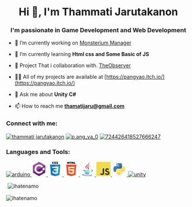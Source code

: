 <h1 align="center">Hi 👋, I'm Thammati Jarutakanon</h1>
<h3 align="center">I'm passionate in Game Development and Web Development</h3>

- 🔭 I’m currently working on [Monsterium Manager](https://github.com/infinityRIP/Monsterium_Manager_3D)

- 🌱 I’m currently learning **Html css and Some Basic of JS**

- 👯 Project That i collaboration with. [TheObserver](https://github.com/infinityRIP/TheObserver)

- 👨‍💻 All of my projects are available at [https://pangyao.itch.io/](https://pangyao.itch.io/)

- 💬 Ask me about **Unity C#**

- 📫 How to reach me **thamatijaru@gmail.com**

<h3 align="left">Connect with me:</h3>
<p align="left">
<a href="https://fb.com/thammati jarutakanon" target="blank"><img align="center" src="https://raw.githubusercontent.com/rahuldkjain/github-profile-readme-generator/master/src/images/icons/Social/facebook.svg" alt="thammati jarutakanon" height="30" width="40" /></a>
<a href="https://instagram.com/p.ang_ya_0" target="blank"><img align="center" src="https://raw.githubusercontent.com/rahuldkjain/github-profile-readme-generator/master/src/images/icons/Social/instagram.svg" alt="p.ang_ya_0" height="30" width="40" /></a>
<a href="https://discord.gg/724426418527666247" target="blank"><img align="center" src="https://raw.githubusercontent.com/rahuldkjain/github-profile-readme-generator/master/src/images/icons/Social/discord.svg" alt="724426418527666247" height="30" width="40" /></a>
</p>

<h3 align="left">Languages and Tools:</h3>
<p align="left"> <a href="https://www.arduino.cc/" target="_blank" rel="noreferrer"> <img src="https://cdn.worldvectorlogo.com/logos/arduino-1.svg" alt="arduino" width="40" height="40"/> </a> <a href="https://www.w3schools.com/cs/" target="_blank" rel="noreferrer"> <img src="https://raw.githubusercontent.com/devicons/devicon/master/icons/csharp/csharp-original.svg" alt="csharp" width="40" height="40"/> </a> <a href="https://www.w3schools.com/css/" target="_blank" rel="noreferrer"> <img src="https://raw.githubusercontent.com/devicons/devicon/master/icons/css3/css3-original-wordmark.svg" alt="css3" width="40" height="40"/> </a> <a href="https://www.w3.org/html/" target="_blank" rel="noreferrer"> <img src="https://raw.githubusercontent.com/devicons/devicon/master/icons/html5/html5-original-wordmark.svg" alt="html5" width="40" height="40"/> </a> <a href="https://www.java.com" target="_blank" rel="noreferrer"> <img src="https://raw.githubusercontent.com/devicons/devicon/master/icons/java/java-original.svg" alt="java" width="40" height="40"/> </a> <a href="https://developer.mozilla.org/en-US/docs/Web/JavaScript" target="_blank" rel="noreferrer"> <img src="https://raw.githubusercontent.com/devicons/devicon/master/icons/javascript/javascript-original.svg" alt="javascript" width="40" height="40"/> </a> <a href="https://www.python.org" target="_blank" rel="noreferrer"> <img src="https://raw.githubusercontent.com/devicons/devicon/master/icons/python/python-original.svg" alt="python" width="40" height="40"/> </a> <a href="https://unity.com/" target="_blank" rel="noreferrer"> <img src="https://www.vectorlogo.zone/logos/unity3d/unity3d-icon.svg" alt="unity" width="40" height="40"/> </a> </p>

<p>&nbsp;<img align="center" src="https://github-readme-stats.vercel.app/api?username=ihatenamo&show_icons=true&locale=en" alt="ihatenamo" /></p>

<p><img align="center" src="https://github-readme-streak-stats.herokuapp.com/?user=ihatenamo&" alt="ihatenamo" /></p>

